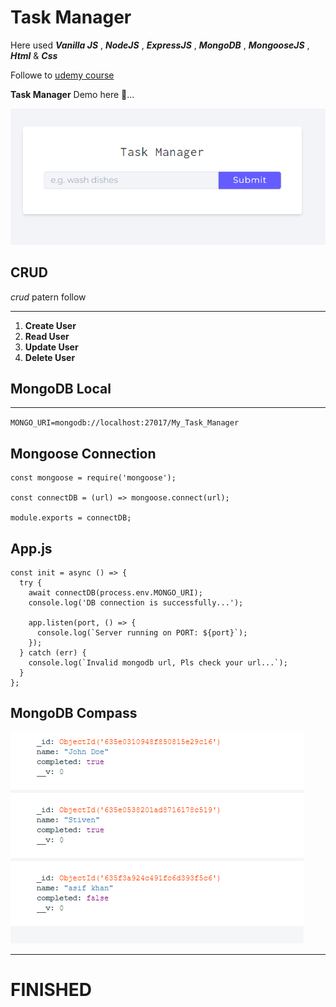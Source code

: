 # Task Manager

Here used _**Vanilla JS**_ , _**NodeJS**_ , _**ExpressJS**_ , _**MongoDB**_ , _**MongooseJS**_ , _**Html**_ & _**Css**_

Followe to [udemy course](www.udemy.com)

<p> <strong>Task Manager</strong> Demo here  🤨...</p>

![task manager](public/task_manager.png 'Task Manager')

## CRUD

_crud_ patern follow

---

1. **Create User**
2. **Read User**
3. **Update User**
4. **Delete User**

## MongoDB Local

---

`MONGO_URI=mongodb://localhost:27017/My_Task_Manager`

## Mongoose Connection

```
const mongoose = require('mongoose');

const connectDB = (url) => mongoose.connect(url);

module.exports = connectDB;

```

## App.js

```
const init = async () => {
  try {
    await connectDB(process.env.MONGO_URI);
    console.log('DB connection is successfully...');

    app.listen(port, () => {
      console.log(`Server running on PORT: ${port}`);
    });
  } catch (err) {
    console.log(`Invalid mongodb url, Pls check your url...`);
  }
};

```

## MongoDB Compass

![mongodb_compass](compass.png 'compass')

---

# FINISHED
